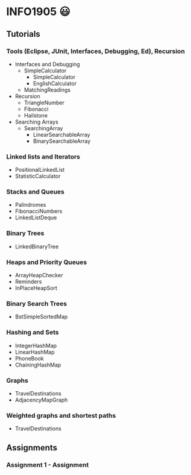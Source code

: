 # INFO1905 :smiley:

## Tutorials
### Tools (Eclipse, JUnit, Interfaces, Debugging, Ed), Recursion
- Interfaces and Debugging
    - SimpleCalculator
        - SimpleCalculator
        - EnglishCalculator
    - MatchingReadings
- Recursion
    - TriangleNumber
    - Fibonacci
    - Hailstone
- Searching Arrays
    - SearchingArray
        - LinearSearchableArray
        - BinarySearchableArray

### Linked lists and Iterators
- PositionalLinkedList
- StatisticCalculator

### Stacks and Queues
- Palindromes
- FibonacciNumbers
- LinkedListDeque

### Binary Trees
- LinkedBinaryTree

### Heaps and Priority Queues
- ArrayHeapChecker
- Reminders
- InPlaceHeapSort

### Binary Search Trees
- BstSimpleSortedMap

### Hashing and Sets
- IntegerHashMap
- LinearHashMap
- PhoneBook
- ChainingHashMap

### Graphs
- TravelDestinations
- AdjacencyMapGraph

### Weighted graphs and shortest paths
- TravelDestinations

## Assignments
### Assignment 1 - Assignment
